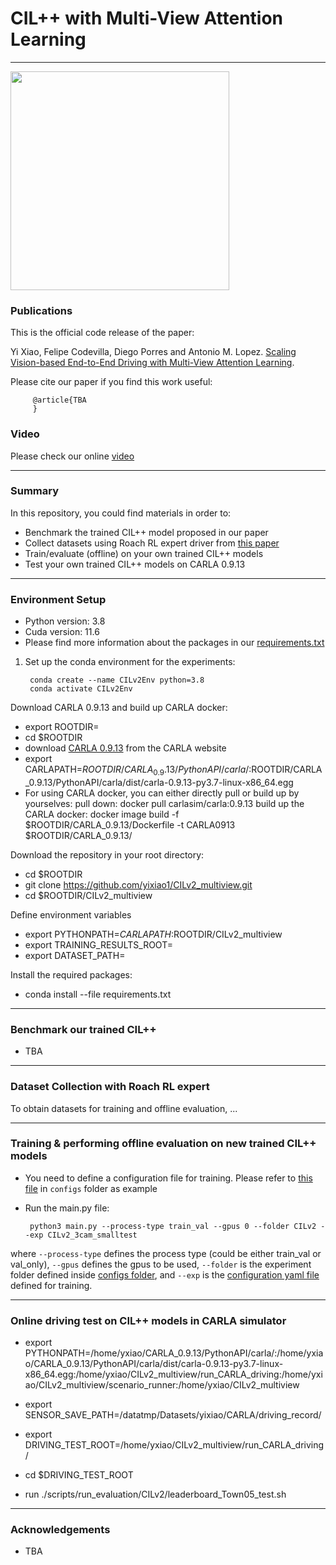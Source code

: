 # CIL++ with Multi-View Attention Learning
-------------------------------------------------------------

 <img src="Driving_T5.gif" height="350">

### Publications
This is the official code release of the paper:

Yi Xiao, Felipe Codevilla, Diego Porres and Antonio M. Lopez. [Scaling Vision-based End-to-End Driving with Multi-View Attention Learning]().

Please cite our paper if you find this work useful:

         @article{TBA
         }

### Video
Please check our online [video]()

-------------------------------------------------------------
### Summary

In this repository, you could find materials in order to:

 * Benchmark the trained CIL++ model proposed in our paper
 * Collect datasets using Roach RL expert driver from [this paper](https://arxiv.org/abs/2108.08265)
 * Train/evaluate (offline) on your own trained CIL++ models
 * Test your own trained CIL++ models on CARLA 0.9.13

-------------------------------------------------------------
### Environment Setup

* Python version: 3.8
* Cuda version: 11.6
* Please find more information about the packages in our [requirements.txt](https://github.com/yixiao1/CILv2_multiview/blob/main/requirements.txt)

1. Set up the conda environment for the experiments:

        conda create --name CILv2Env python=3.8
        conda activate CILv2Env

Download CARLA 0.9.13 and build up CARLA docker:
 * export ROOTDIR=<Path to your root directory>
 * cd $ROOTDIR
 * download [CARLA 0.9.13](https://github.com/carla-simulator/carla/releases/tag/0.9.13/) from the CARLA website
 * export CARLAPATH=$ROOTDIR/CARLA_0.9.13/PythonAPI/carla/:$ROOTDIR/CARLA_0.9.13/PythonAPI/carla/dist/carla-0.9.13-py3.7-linux-x86_64.egg
 * For using CARLA docker, you can either directly pull or build up by yourselves:
    pull down: docker pull carlasim/carla:0.9.13
    build up the CARLA docker: docker image build -f $ROOTDIR/CARLA_0.9.13/Dockerfile -t CARLA0913 $ROOTDIR/CARLA_0.9.13/

Download the repository in your root directory:
 * cd $ROOTDIR
 * git clone https://github.com/yixiao1/CILv2_multiview.git
 * cd $ROOTDIR/CILv2_multiview

Define environment variables
 * export PYTHONPATH=$CARLAPATH:$ROOTDIR/CILv2_multiview
 * export TRAINING_RESULTS_ROOT=<Path to the directory where the results are saved>
 * export DATASET_PATH=<Path to the directory where the datasets download>

Install the required packages:
 * conda install --file requirements.txt

-------------------------------------------------------------
### Benchmark our trained CIL++
* TBA

-------------------------------------------------------------
### Dataset Collection with Roach RL expert

To obtain datasets for training and offline evaluation, ...

-------------------------------------------------------------
### Training & performing offline evaluation on new trained CIL++ models

 * You need to define a configuration file for training. Please refer to [this file](https://https://github.com/yixiao1/Scaling-Self-Supervised-End-to-End-Driving-with-Multi-View-Attention-Learning/blob/main/configs/CILv2/CILv2_3cam_smalltest.yaml) in `configs` folder as example

 * Run the main.py file:

        python3 main.py --process-type train_val --gpus 0 --folder CILv2 --exp CILv2_3cam_smalltest

where `--process-type` defines the process type (could be either train_val or val_only), `--gpus` defines the gpus to be used,
`--folder` is the experiment folder defined inside [configs folder](https://github.com/yixiao1/CILv2_multiview/tree/main/configs/CILv2),
and `--exp` is the [configuration yaml file](https://github.com/yixiao1/CILv2_multiview/blob/main/configs/CILv2/CILv2_3cam_smalltest.yaml) defined for training.

-------------------------------------------------------------
### Online driving test on CIL++ models in CARLA simulator

* export PYTHONPATH=/home/yxiao/CARLA_0.9.13/PythonAPI/carla/:/home/yxiao/CARLA_0.9.13/PythonAPI/carla/dist/carla-0.9.13-py3.7-linux-x86_64.egg:/home/yxiao/CILv2_multiview/run_CARLA_driving:/home/yxiao/CILv2_multiview/scenario_runner:/home/yxiao/CILv2_multiview

* export SENSOR_SAVE_PATH=/datatmp/Datasets/yixiao/CARLA/driving_record/

* export DRIVING_TEST_ROOT=/home/yxiao/CILv2_multiview/run_CARLA_driving/

* cd $DRIVING_TEST_ROOT

* run ./scripts/run_evaluation/CILv2/leaderboard_Town05_test.sh

-------------------------------------------------------------
### Acknowledgements
* TBA
